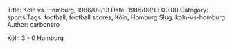Title: Köln vs. Homburg, 1986/09/13
Date: 1986/09/13 00:00
Category: sports
Tags: football, football scores, Köln, Homburg
Slug: koln-vs-homburg
Author: carbonero


Köln 3 - 0 Homburg
